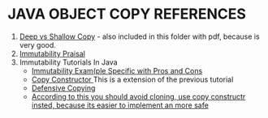# JAVA OBJECT COPY REFERENCES 


1. [Deep vs Shallow Copy](https://dzone.com/articles/java-copy-shallow-vs-deep-in-which-you-will-swim) - also included in this folder with pdf, because is very good. 
2. [Immutability Praisal](https://miles.no/blogg/why-care-about-functional-programming-part-1-immutability)
3. Immutability Tutorials In Java 
     + [Immutability Exam(ple Specific with Pros and Cons](http://www.javapractices.com/topic/TopicAction.do?Id=29)
     + [Copy Constructor ](http://www.javapractices.com/topic/TopicAction.do?Id=12) This is a extension of the previous tutorial 
     + [Defensive Copying ](http://www.javapractices.com/topic/TopicAction.do?Id=15)
     + [According to this you should avoid cloning, use copy constructr insted, because its easier to implement an more safe](http://www.javapractices.com/topic/TopicAction.do?Id=71)